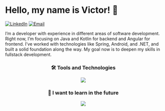 # Hello, my name is Victor! 👋

[![LinkedIn](https://img.shields.io/badge/LinkedIn-%230077B5.svg?style=for-the-badge&logo=linkedin&logoColor=white)](https://www.linkedin.com/in/vbmaciel/)
[![Email](https://img.shields.io/badge/Email-%230077B5.svg?style=for-the-badge&logo=maildotru&logoColor=white)](mailto:vbastosmaciel@outlook.com.br)

<p>
 I’m a developer with experience in different areas of software development. Right now, I’m focusing on Java and Kotlin for backend and Angular for frontend. I’ve worked with technologies like Spring, Android, and .NET, and built a solid foundation along the way. My goal now is to deepen my skills in fullstack development.
</p>
<div align="center">
  <h3>🛠️ Tools and Technologies</h3>
  <a href="https://go-skill-icons.vercel.app/">
    <img src="https://go-skill-icons.vercel.app/api/icons?i=git,kotlin,java,spring,android,typescript,angular,react,mongodb,firebase" />
  </a>
</div>

<div align="center">
  <h3>👀 I want to learn in the future</h3>
  <a href="https://go-skill-icons.vercel.app/">
    <img src="https://go-skill-icons.vercel.app/api/icons?i=jetpackcompose,flutter" />
  </a>
</div>


